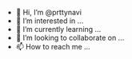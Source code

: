 - 👋 Hi, I’m @prttynavi
- 👀 I’m interested in ...
- 🌱 I’m currently learning ...
- 💞️ I’m looking to collaborate on ...
- 📫 How to reach me ...

<!---
prttynavi/prttynavi is a ✨ special ✨ repository because its `README.md` (this file) appears on your GitHub profile.
You can click the Preview link to take a look at your changes.
--->
